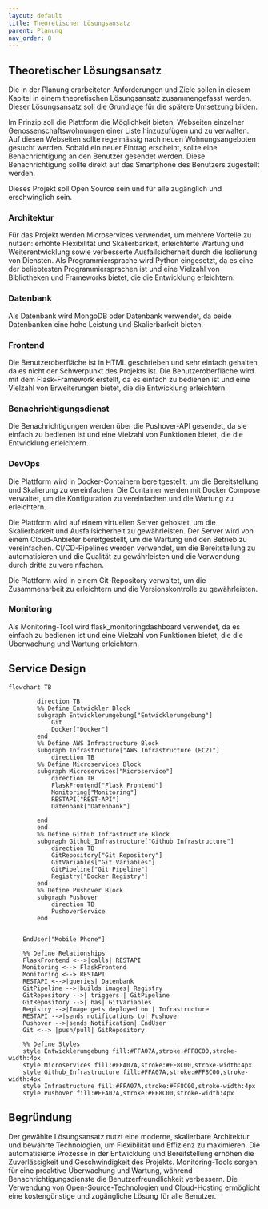 ```yaml
---
layout: default
title: Theoretischer Lösungsansatz
parent: Planung
nav_order: 8 
---
```


## Theoretischer Lösungsansatz

Die in der Planung erarbeiteten Anforderungen und Ziele sollen in diesem Kapitel in einem theoretischen Lösungsansatz zusammengefasst werden.
Dieser Lösungsansatz soll die Grundlage für die spätere Umsetzung bilden.

Im Prinzip soll die Plattform die Möglichkeit bieten, Webseiten einzelner Genossenschaftswohnungen einer Liste hinzuzufügen und zu verwalten.
Auf diesen Webseiten sollte regelmässig nach neuen Wohnungsangeboten gesucht werden.
Sobald ein neuer Eintrag erscheint, sollte eine Benachrichtigung an den Benutzer gesendet werden. Diese Benachrichtigung sollte direkt auf das Smartphone des Benutzers zugestellt werden.

Dieses Projekt soll Open Source sein und für alle zugänglich und erschwinglich sein.

### Architektur

Für das Projekt werden Microservices verwendet, um mehrere Vorteile zu nutzen: erhöhte Flexibilität und Skalierbarkeit, erleichterte Wartung und Weiterentwicklung sowie verbesserte Ausfallsicherheit durch die Isolierung von Diensten. Als Programmiersprache wird Python eingesetzt, da es eine der beliebtesten Programmiersprachen ist und eine Vielzahl von Bibliotheken und Frameworks bietet, die die Entwicklung erleichtern.

### Datenbank

Als Datenbank wird MongoDB oder Datenbank verwendet, da beide Datenbanken eine hohe Leistung und Skalierbarkeit bieten.

### Frontend

Die Benutzeroberfläche ist in HTML geschrieben und sehr einfach gehalten, da es nicht der Schwerpunkt des Projekts ist. Die Benutzeroberfläche wird mit dem Flask-Framework erstellt, da es einfach zu bedienen ist und eine Vielzahl von Erweiterungen bietet, die die Entwicklung erleichtern.

### Benachrichtigungsdienst

Die Benachrichtigungen werden über die Pushover-API gesendet, da sie einfach zu bedienen ist und eine Vielzahl von Funktionen bietet, die die Entwicklung erleichtern.

### DevOps

Die Plattform wird in Docker-Containern bereitgestellt, um die Bereitstellung und Skalierung zu vereinfachen. Die Container werden mit Docker Compose verwaltet, um die Konfiguration zu vereinfachen und die Wartung zu erleichtern.

Die Plattform wird auf einem virtuellen Server gehostet, um die Skalierbarkeit und Ausfallsicherheit zu gewährleisten. Der Server wird von einem Cloud-Anbieter bereitgestellt, um die Wartung und den Betrieb zu vereinfachen.
CI/CD-Pipelines werden verwendet, um die Bereitstellung zu automatisieren und die Qualität zu gewährleisten und die Verwendung durch dritte zu vereinfachen.

Die Plattform wird in einem Git-Repository verwaltet, um die Zusammenarbeit zu erleichtern und die Versionskontrolle zu gewährleisten.

### Monitoring

Als Monitoring-Tool wird flask_monitoringdashboard verwendet, da es einfach zu bedienen ist und eine Vielzahl von Funktionen bietet, die die Überwachung und Wartung erleichtern.

## Service Design

```mermaid
flowchart TB

        direction TB
        %% Define Entwickler Block
        subgraph Entwicklerumgebung["Entwicklerumgebung"]
            Git
            Docker["Docker"]
        end
        %% Define AWS Infrastructure Block
        subgraph Infrastructure["AWS Infrastructure (EC2)"]
            direction TB
        %% Define Microservices Block
        subgraph Microservices["Microservice"]
            direction TB
            FlaskFrontend["Flask Frontend"]
            Monitoring["Monitoring"]
            RESTAPI["REST-API"]
            Datenbank["Datenbank"]

        end
        end
        %% Define Github Infrastructure Block
        subgraph Github_Infrastructure["Github Infrastructure"]
            direction TB
            GitRepository["Git Repository"]
            GitVariables["Git Variables"]
            GitPipeline["Git Pipeline"]
            Registry["Docker Registry"]
        end
        %% Define Pushover Block
        subgraph Pushover
            direction TB
            PushoverService
        end


    EndUser["Mobile Phone"]

    %% Define Relationships
    FlaskFrontend <-->|calls| RESTAPI
    Monitoring <--> FlaskFrontend
    Monitoring <--> RESTAPI
    RESTAPI <-->|queries| Datenbank
    GitPipeline -->|builds images| Registry
    GitRepository -->| triggers | GitPipeline
    GitRepository -->| has| GitVariables
    Registry -->|Image gets deployed on | Infrastructure
    RESTAPI -->|sends notifications to| Pushover
    Pushover -->|sends Notification| EndUser
    Git <--> |push/pull| GitRepository

    %% Define Styles
    style Entwicklerumgebung fill:#FFA07A,stroke:#FF8C00,stroke-width:4px
    style Microservices fill:#FFA07A,stroke:#FF8C00,stroke-width:4px
    style Github_Infrastructure fill:#FFA07A,stroke:#FF8C00,stroke-width:4px
    style Infrastructure fill:#FFA07A,stroke:#FF8C00,stroke-width:4px
    style Pushover fill:#FFA07A,stroke:#FF8C00,stroke-width:4px
```

## Begründung

Der gewählte Lösungsansatz nutzt eine moderne, skalierbare Architektur und bewährte Technologien, um Flexibilität und Effizienz zu maximieren.
Die automatisierte Prozesse in der Entwicklung und Bereitstellung erhöhen die Zuverlässigkeit und Geschwindigkeit des Projekts.
Monitoring-Tools sorgen für eine proaktive Überwachung und Wartung, während Benachrichtigungsdienste die Benutzerfreundlichkeit verbessern.
Die Verwendung von Open-Source-Technologien und Cloud-Hosting ermöglicht eine kostengünstige und zugängliche Lösung für alle Benutzer.

